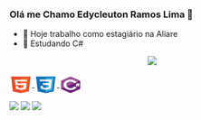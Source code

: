 ### Olá me Chamo Edycleuton Ramos Lima 👋

- 💼 Hoje trabalho como estagiário na Aliare
- 📗 Estudando C#

<div align="center">
  <a href="https://github.com/edy200415">
      <img height="180em" src="https://github-readme-stats.vercel.app/api?username=edy200415&show_icons=true&theme=dark&include_all_commits=true&count_private=true"/>
 
</div>
  <div style="display: inline_block"><br>

  <img align="center" alt="Edy-HTML" height="30" width="40" src="https://raw.githubusercontent.com/devicons/devicon/master/icons/html5/html5-original.svg">
  <img align="center" alt="Edy-CSS" height="30" width="40" src="https://raw.githubusercontent.com/devicons/devicon/master/icons/css3/css3-original.svg">
  <img align="center" alt="Edy-Csharp" height="30" width="40" src="https://raw.githubusercontent.com/devicons/devicon/master/icons/csharp/csharp-original.svg">
</div>
     
 
<div>
 
  <a href="https://instagram.com/cleutonramoslima" target="_blank"><img src="https://img.shields.io/badge/-Instagram-%23E4405F?style=for-the-badge&logo=instagram&logoColor=white" target="_blank"></a>
 <a href="https://discord/Aleatoriozinho#5112" target="_blank"><img src="https://img.shields.io/badge/Discord-7289DA?style=for-the-badge&logo=discord&logoColor=white" target="_blank"></a>
  <a href="https://www.linkedin.com/in/edycleuton-ramos-lima-15018920a" target="_blank"><img src="https://img.shields.io/badge/-LinkedIn-%230077B5?style=for-the-badge&logo=linkedin&logoColor=white" target="_blank"></a>

 
 
</div>

